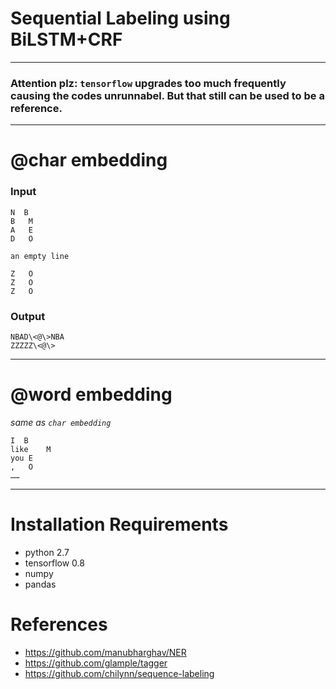 # Sequential Labeling using BiLSTM+CRF
---
### Attention plz: `tensorflow` upgrades too much frequently causing the codes unrunnabel. But that still can be used to be a reference.
---
# @char embedding
### Input

```
N  B
B	M
A	E
D	O

an empty line

Z	O
Z	O
Z	O
```
### Output
```
NBAD\<@\>NBA
ZZZZZ\<@\>
```
---
# @word embedding
*same as `char embedding`*
```
I  B
like	M
you	E
,	O
……

```
---

# Installation Requirements
- python 2.7
- tensorflow 0.8
- numpy
- pandas

# References
- https://github.com/manubharghav/NER
- https://github.com/glample/tagger
- https://github.com/chilynn/sequence-labeling
